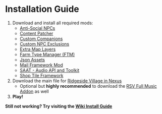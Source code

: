 # Installation Guide


1. Download and install all required mods:
	* [Anti-Social NPCs](https://www.nexusmods.com/stardewvalley/mods/5371 "Anti-Social NPCs")
	* [Content Patcher](https://www.nexusmods.com/stardewvalley/mods/1915 "Content Patcher")
	* [Custom Companions](https://www.nexusmods.com/stardewvalley/mods/8626 "Custom Companions")
	* [Custom NPC Exclusions](https://www.nexusmods.com/stardewvalley/mods/7089 "Custom NPC Exclusions")
	* [Extra Map Layers](https://www.nexusmods.com/stardewvalley/mods/9633 "Extra Map Layers")
	* [Farm Type Manager (FTM)](https://www.nexusmods.com/stardewvalley/mods/3231 "Farm Type Manager")
	* [Json Assets](https://www.nexusmods.com/stardewvalley/mods/1720 "Json Assets")
	* [Mail Framework Mod](https://www.nexusmods.com/stardewvalley/mods/1536 "Mail Framework")
	* [SAAT - Audio API and Toolkit](https://www.nexusmods.com/stardewvalley/mods/10747 "SAAT")
	* [Shop Tile Framework](https://www.nexusmods.com/stardewvalley/mods/5005 "Shop Tile Framework")
2. Download the main file for [Ridgeside Village in Nexus](https://www.nexusmods.com/stardewvalley/mods/7286?tab=files "Download RSV")
	* Optional but **highly recommended** to download the  [RSV Full Music Addon](https://www.nexusmods.com/stardewvalley/mods/7286?tab=files "Download RSV") as well 
3. **Play!**

**Still not working? Try visiting the [Wiki Install Guide](https://ridgeside.fandom.com/wiki/Install_Guide "Installing RSV for Dummies")**